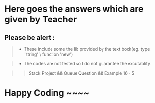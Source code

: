 # Here goes the answers which are given by Teacher

## Please be alert : 

> * These include some the lib provided by the text book(eg. type 'string' \ function 'new')

> * The codes are not tested so I do not guarantee the excutablity


>> Stack Project && Queue Question && Example 16 - 5

# Happy Coding ~~~~